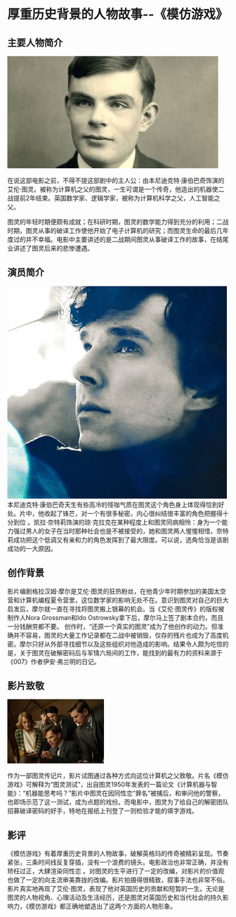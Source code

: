 # [](#header-1)厚重历史背景的人物故事--《模仿游戏》

## [](#header-2)主要人物简介

![](images\14ce36d3d539b600faf2afc8ef50352ac65cb795.jpg)

在说这部电影之前，不得不提这部剧中的主人公：由本尼迪克特·康伯巴奇饰演的艾伦·图灵。被称为计算机之父的图灵，一生可谓是一个传奇，他造出的机器使二战提前2年结束。英国数学家、逻辑学家，被称为计算机科学之父，人工智能之父。

图灵的年轻时期便颇有成就；在科研时期，图灵的数学能力得到充分的利用；二战时期，图灵从事的破译工作使他开始了电子计算机的研究；而图灵生命的最后几年度过的并不幸福。电影中主要讲述的是二战期间图灵从事破译工作的故事，在结尾业讲述了图灵后来的悲惨遭遇。

## [](#header-2)演员简介


![](images\4a36acaf2edda3cce3455b5502e93901213f9226.jpg)
本尼迪克特·康伯巴奇天生有些高冷的怪咖气质在图灵这个角色身上体现得恰到好处。片中，他收起了锋芒，对一个有很多秘密，内心很纠结很丰富的角色把握得十分到位 。凯拉·奈特莉饰演的琼·克拉克在某种程度上和图灵同病相怜：身为一个能力强过男人的女子在当时那种社会也是不被接受的，她和图灵两人惺惺相惜，奈特莉成功把这个低调又有亲和力的角色发挥到了最大限度。可以说，选角恰当是该剧成功的一大原因。


## [](#header-2)创作背景

影片编剧格拉汉姆·摩尔是艾伦·图灵的狂热粉丝，在他青少年时期参加的美国太空营和计算机编程夏令营里，这位数学家的影响无处不在。意识到图灵对自己的巨大启发后，摩尔就一直在寻找将图灵搬上银幕的机会。当《艾伦·图灵传》的版权被制作人Nora Grossman和Ido Ostrowsky拿下后，摩尔马上签了剧本合约，而且一分钱酬劳都不要。 创作时，“还原一个真实的图灵”成为了他创作的动力。但准确并不容易，图灵的大量工作记录都在二战中被销毁，仅存的残片也成为了高度机密。摩尔只好从外部寻找细节以及这些组织对他造成的影响。结果令人颇为吃惊的是，关于图灵在破解密码后与军情六局间的工作，能找到的最有力的资料来源于《007》作者伊安·弗兰明的日记。

## [](#header-2)影片致敬
![](images\c2fdfc039245d688e3de13cfa7c27d1ed31b24f8.jpg)

作为一部图灵传记片，影片试图通过各种方式向这位计算机之父致敬。片名《模仿游戏》可解释为“图灵测试”，出自图灵1950年发表的一篇论文《计算机器与智能》：“机器能思考吗？”影片中图灵在因同性恋“罪名”被捕后，和审问他的警察，也即场示范了这一测试，成为点题的戏份。而电影中，图灵为了给自己的解密团队招募破译密码的好手，特地在报纸上刊登了一则检验才能的填字游戏。

## [](#header-2)影评

《模仿游戏》有着厚重历史背景的人物故事，破解英格玛的传奇被精彩呈现。节奏紧张，三条时间线反复穿插，没有一个浪费的镜头。电影政治也非常正确，并没有矫枉过正，大肆渲染同性恋 。对图灵的生平进行了一定的改编，对影片的价值观也做了一定的向主流审美靠拢的改编。影片拍摄得很精致，叙事手法也非常不俗。影片真实地再现了艾伦·图灵，表现了他对英国历史的贡献和短暂的一生。无论是图灵的人物视角、心理活动及生活经历，还是图灵对英国历史和当代社会的持久影响力，《模仿游戏》都正确地塑造出了这两个方面的人物形象。

